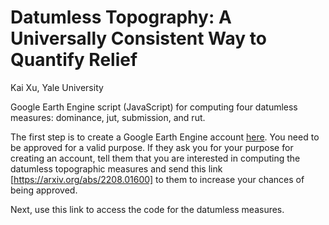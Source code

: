 # Datumless Topography: A Universally Consistent Way to Quantify Relief
Kai Xu, Yale University

Google Earth Engine script (JavaScript) for computing four datumless measures: dominance, jut, submission, and rut.

The first step is to create a Google Earth Engine account [here](https://earthengine.google.com/new_signup/). You need to be approved for a valid purpose. If they ask you for your purpose for creating an account, tell them that you are interested in computing the datumless topographic measures and send this link [https://arxiv.org/abs/2208.01600] to them to increase your chances of being approved.

Next, use this link to access the code for the datumless measures.
